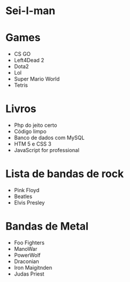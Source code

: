 # Sei-l-man

# Games

* CS GO
* Left4Dead 2
* Dota2
* Lol
* Super Mario World
* Tetris

# Livros

* Php do jeito certo
* Código limpo
* Banco de dados com MySQL
* HTM 5 e CSS 3
* JavaScript for professional

# Lista de bandas de rock

* Pink Floyd
* Beatles
* Elvis Presley

# Bandas de Metal

* Foo Fighters
* ManoWar
* PowerWolf
* Draconian
* Iron Maigitnden
* Judas Priest

